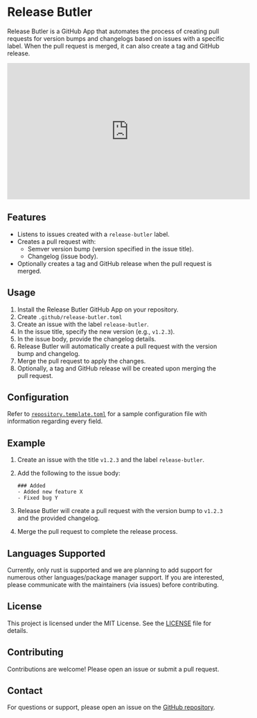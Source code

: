 # Release Butler

Release Butler is a GitHub App that automates the process of creating pull requests for version bumps and changelogs based on issues with a specific label. When the pull request is merged, it can also create a tag and GitHub release.

<iframe width="560" height="315" src="https://www.youtube.com/embed/gJtMNcaxnDw?si=ctR0EkgrCpogKGmq" title="YouTube video player" frameborder="0" allow="accelerometer; autoplay; clipboard-write; encrypted-media; gyroscope; picture-in-picture; web-share" referrerpolicy="strict-origin-when-cross-origin" allowfullscreen></iframe>

## Features

- Listens to issues created with a `release-butler` label.
- Creates a pull request with:
    - Semver version bump (version specified in the issue title).
    - Changelog (issue body).
- Optionally creates a tag and GitHub release when the pull request is merged.

## Usage

1. Install the Release Butler GitHub App on your repository.
2. Create `.github/release-butler.toml`
3. Create an issue with the label `release-butler`.
4. In the issue title, specify the new version (e.g., `v1.2.3`).
5. In the issue body, provide the changelog details.
6. Release Butler will automatically create a pull request with the version bump and changelog.
7. Merge the pull request to apply the changes.
8. Optionally, a tag and GitHub release will be created upon merging the pull request.

## Configuration

Refer to [`repository.template.toml`](./repository.template.toml) for a sample configuration file with information
regarding every field.

## Example

1. Create an issue with the title `v1.2.3` and the label `release-butler`.
2. Add the following to the issue body:

     ```
     ### Added
     - Added new feature X
     - Fixed bug Y
     ```

3. Release Butler will create a pull request with the version bump to `v1.2.3` and the provided changelog.
4. Merge the pull request to complete the release process.

## Languages Supported

Currently, only rust is supported and we are planning to add support for numerous other languages/package manager 
support. If you are interested, please communicate with the maintainers (via issues) before contributing.

## License

This project is licensed under the MIT License. See the [LICENSE](LICENSE) file for details.

## Contributing

Contributions are welcome! Please open an issue or submit a pull request.

## Contact

For questions or support, please open an issue on the [GitHub repository](https://github.com/rs-workspace/release-butler).
